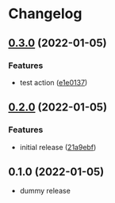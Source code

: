 # Changelog

## [0.3.0](https://github.com/giuppep/rstr-client/compare/v0.2.0...v0.3.0) (2022-01-05)


### Features

* test action ([e1e0137](https://github.com/giuppep/rstr-client/commit/e1e0137ade67e1f11e6d85c8225ea8e131103924))

## [0.2.0](https://github.com/giuppep/rstr-client/compare/v0.1.0...v0.2.0) (2022-01-05)


### Features

* initial release ([21a9ebf](https://github.com/giuppep/rstr-client/commit/21a9ebf4f5835b8fe80c1cab8201d655fb7a9a7b))

## 0.1.0 (2022-01-05)


* dummy release
